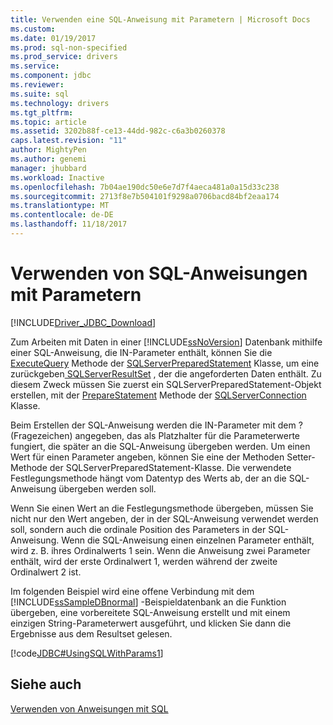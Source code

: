 ```yaml
---
title: Verwenden eine SQL-Anweisung mit Parametern | Microsoft Docs
ms.custom: 
ms.date: 01/19/2017
ms.prod: sql-non-specified
ms.prod_service: drivers
ms.service: 
ms.component: jdbc
ms.reviewer: 
ms.suite: sql
ms.technology: drivers
ms.tgt_pltfrm: 
ms.topic: article
ms.assetid: 3202b88f-ce13-44dd-982c-c6a3b0260378
caps.latest.revision: "11"
author: MightyPen
ms.author: genemi
manager: jhubbard
ms.workload: Inactive
ms.openlocfilehash: 7b04ae190dc50e6e7d7f4aeca481a0a15d33c238
ms.sourcegitcommit: 2713f8e7b504101f9298a0706bacd84bf2eaa174
ms.translationtype: MT
ms.contentlocale: de-DE
ms.lasthandoff: 11/18/2017
---
```

# <a name="using-an-sql-statement-with-parameters"></a>Verwenden von SQL-Anweisungen mit Parametern
[!INCLUDE[Driver_JDBC_Download](../../includes/driver_jdbc_download.md)]

  Zum Arbeiten mit Daten in einer [!INCLUDE[ssNoVersion](../../includes/ssnoversion_md.md)] Datenbank mithilfe einer SQL-Anweisung, die IN-Parameter enthält, können Sie die [ExecuteQuery](../../connect/jdbc/reference/executequery-method-sqlserverpreparedstatement.md) Methode der [SQLServerPreparedStatement](../../connect/jdbc/reference/sqlserverpreparedstatement-class.md) Klasse, um eine zurückgeben[ SQLServerResultSet](../../connect/jdbc/reference/sqlserverresultset-class.md) , der die angeforderten Daten enthält. Zu diesem Zweck müssen Sie zuerst ein SQLServerPreparedStatement-Objekt erstellen, mit der [PrepareStatement](../../connect/jdbc/reference/preparestatement-method-sqlserverconnection.md) Methode der [SQLServerConnection](../../connect/jdbc/reference/sqlserverconnection-class.md) Klasse.  
  
 Beim Erstellen der SQL-Anweisung werden die IN-Parameter mit dem ? (Fragezeichen) angegeben, das als Platzhalter für die Parameterwerte fungiert, die später an die SQL-Anweisung übergeben werden. Um einen Wert für einen Parameter angeben, können Sie eine der Methoden Setter-Methode der SQLServerPreparedStatement-Klasse. Die verwendete Festlegungsmethode hängt vom Datentyp des Werts ab, der an die SQL-Anweisung übergeben werden soll.  
  
 Wenn Sie einen Wert an die Festlegungsmethode übergeben, müssen Sie nicht nur den Wert angeben, der in der SQL-Anweisung verwendet werden soll, sondern auch die ordinale Position des Parameters in der SQL-Anweisung. Wenn die SQL-Anweisung einen einzelnen Parameter enthält, wird z. B. ihres Ordinalwerts 1 sein. Wenn die Anweisung zwei Parameter enthält, wird der erste Ordinalwert 1, werden während der zweite Ordinalwert 2 ist.  
  
 Im folgenden Beispiel wird eine offene Verbindung mit dem [!INCLUDE[ssSampleDBnormal](../../includes/sssampledbnormal_md.md)] -Beispieldatenbank an die Funktion übergeben, eine vorbereitete SQL-Anweisung erstellt und mit einem einzigen String-Parameterwert ausgeführt, und klicken Sie dann die Ergebnisse aus dem Resultset gelesen.  
  
 [!code[JDBC#UsingSQLWithParams1](../../connect/jdbc/codesnippet/Java/using-an-sql-statement-w_1_1.java)]  
  
## <a name="see-also"></a>Siehe auch  
 [Verwenden von Anweisungen mit SQL](../../connect/jdbc/using-statements-with-sql.md)  
  
  
